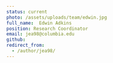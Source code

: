 ```yaml
---
status: current
photo: /assets/uploads/team/edwin.jpg
full_name:  Edwin Adkins
position: Research Coordinator
email: jea98@columbia.edu
github:
redirect_from:
  - /author/jea98/
---
```

